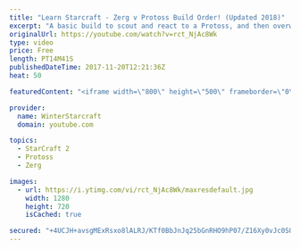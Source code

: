 ```yaml
---
title: "Learn Starcraft - Zerg v Protoss Build Order! (Updated 2018)"
excerpt: "A basic build to scout and react to a Protoss, and then overwhelm them with the swarm! Meant for lower level players looking for direction, not higher level looking for the dankest meta. -- Watch live at https://www.twitch.tv/wintergaming"
originalUrl: https://youtube.com/watch?v=rct_NjAc8Wk
type: video
price: Free
length: PT14M41S
publishedDateTime: 2017-11-20T12:21:36Z
heat: 50

featuredContent: "<iframe width=\"800\" height=\"500\" frameborder=\"0\" src=\"https://www.youtube.com/embed/rct_NjAc8Wk\" allow=\"accelerometer; autoplay; encrypted-media; gyroscope; picture-in-picture\" allowfullscreen></iframe>"

provider:
  name: WinterStarcraft
  domain: youtube.com

topics:
  - StarCraft 2
  - Protoss
  - Zerg

images:
  - url: https://i.ytimg.com/vi/rct_NjAc8Wk/maxresdefault.jpg
    width: 1280
    height: 720
    isCached: true

secured: "+4UCJH+avsgMExRsxo8lALRJ/KTf0BbJnJq25bGnRHO9hP07/Z16Xy0vJc0SQTNCR5NpAsHHT3bh+8FDyTu11VxLBg5c9psuZhmOG/bLNSUCZYO/g37/Oh7Ij9XHgeTY6lXjos1xbLmBYUbeELh9Ra6jDpFX6VEcN1+kbc/rGtBttLwwIae6DXcnxywwlNpGUC6kFOB3yN+gBy8xsNhTkAiFbI4U2L1y8SfW+gINUrjFGaU0MbiEstFRZP8zKcBT9PDJSmMy3NZqSNWOPjqukpCReAZUdSeAbdr+627W/WrFW5OB2sFuCVrRQd3gDRW6A/3I1rQK6eX49S1upeKOu7CeIYmPjICpW8v4zRPZphvD+2/N/1xQRy63gYax6mtDiUwcHr+pVqC3ZCWsqeOMVtpMZhqEPOyRL7h7jCiOMUg=;qMnjc8D1gtkEY1r20sEdUA=="
---
```


